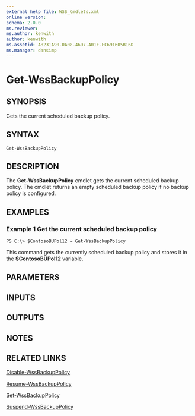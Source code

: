 ```yaml
---
external help file: WSS_Cmdlets.xml
online version: 
schema: 2.0.0
ms.reviewer:
ms.author: kenwith
author: kenwith
ms.assetid: A8231A90-0A08-46D7-A01F-FC691605B16D
ms.manager: dansimp
---
```


# Get-WssBackupPolicy

## SYNOPSIS
Gets the current scheduled backup policy.

## SYNTAX

```
Get-WssBackupPolicy
```

## DESCRIPTION
The **Get-WssBackupPolicy** cmdlet gets the current scheduled backup policy.
The cmdlet returns an empty scheduled backup policy if no backup policy is configured.

## EXAMPLES

### Example 1 Get the current scheduled backup policy
```
PS C:\> $ContosoBUPol12 = Get-WssBackupPolicy
```

This command gets the currently scheduled backup policy and stores it in the **$ContosoBUPol12** variable.

## PARAMETERS

## INPUTS

## OUTPUTS

## NOTES

## RELATED LINKS

[Disable-WssBackupPolicy](./Disable-WssBackupPolicy.md)

[Resume-WssBackupPolicy](./Resume-WssBackupPolicy.md)

[Set-WssBackupPolicy](./Set-WssBackupPolicy.md)

[Suspend-WssBackupPolicy](./Suspend-WssBackupPolicy.md)

